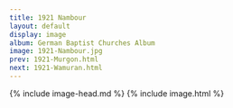 ```yaml
---
title: 1921 Nambour
layout: default
display: image
album: German Baptist Churches Album
image: 1921-Nambour.jpg
prev: 1921-Murgon.html
next: 1921-Wamuran.html
---
```

{% include image-head.md %}
{% include image.html %}